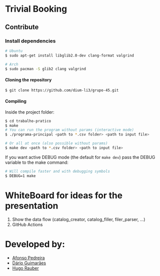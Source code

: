 # Trivial Booking

## Contribute

### Install dependencies

```bash
# Ubuntu
$ sudo apt-get install libglib2.0-dev clang-format valgrind

# Arch
$ sudo pacman -S glib2 clang valgrind
```

#### Cloning the repository
```bash
$ git clone https://github.com/dium-li3/grupo-45.git
```

#### Compiling

Inside the project folder:

```bash
$ cd trabalho-pratico
$ make
# You can run the program without params (interactive mode)
$ ./programa-principal <path to *.csv folder> <path to input file>

# Or all at once (also possible without params)
$ make dev <path to *.csv folder> <path to input file>
```

If you want active DEBUG mode (the default for `make dev`) pass the DEBUG variable to the make command:

```bash
# Will compile faster and with debugging symbols
$ DEBUG=1 make
```

# WhiteBoard for ideas for the presentation

1. Show the data flow (catalog_creator, catalog_filler, filer_parser, ...)
2. GitHub Actions

# Developed by:

- [Afonso Pedreira](https://github.com/afooonso)
- [Dário Guimarães](https://github.com/darguima)
- [Hugo Rauber](https://github.com/HugoLRauber)
